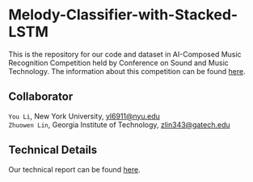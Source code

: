 # Melody-Classifier-with-Stacked-LSTM
This is the repository for our code and dataset in AI-Composed Music Recognition Competition held by Conference on Sound and Music Technology. The information about this competition can be found [here](https://ai-composition-recognition2020.github.io/english.html).<br>

## Collaborator
`You Li`, New York University, yl6911@nyu.edu <br>
`Zhuowen Lin`, Georgia Institute of Technology, zlin343@gatech.edu <br>

## Technical Details
Our technical report can be found [here](https://arxiv.org/abs/2010.08123).<br>
